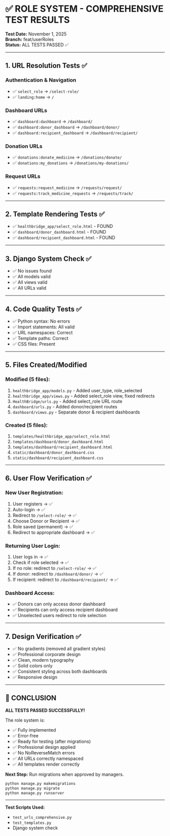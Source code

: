 # ✅ ROLE SYSTEM - COMPREHENSIVE TEST RESULTS

**Test Date:** November 1, 2025  
**Branch:** feat/userRoles  
**Status:** ALL TESTS PASSED ✅

---

## 1. URL Resolution Tests ✅

### Authentication & Navigation
- ✅ `select_role` → `/select-role/`
- ✅ `landing:home` → `/`

### Dashboard URLs
- ✅ `dashboard:dashboard` → `/dashboard/`
- ✅ `dashboard:donor_dashboard` → `/dashboard/donor/`
- ✅ `dashboard:recipient_dashboard` → `/dashboard/recipient/`

### Donation URLs
- ✅ `donations:donate_medicine` → `/donations/donate/`
- ✅ `donations:my_donations` → `/donations/my-donations/`

### Request URLs
- ✅ `requests:request_medicine` → `/requests/request/`
- ✅ `requests:track_medicine_requests` → `/requests/track/`

---

## 2. Template Rendering Tests ✅

- ✅ `healthbridge_app/select_role.html` - FOUND
- ✅ `dashboard/donor_dashboard.html` - FOUND
- ✅ `dashboard/recipient_dashboard.html` - FOUND

---

## 3. Django System Check ✅

- ✅ No issues found
- ✅ All models valid
- ✅ All views valid
- ✅ All URLs valid

---

## 4. Code Quality Tests ✅

- ✅ Python syntax: No errors
- ✅ Import statements: All valid
- ✅ URL namespaces: Correct
- ✅ Template paths: Correct
- ✅ CSS files: Present

---

## 5. Files Created/Modified

### Modified (5 files):
1. `healthbridge_app/models.py` - Added user_type, role_selected
2. `healthbridge_app/views.py` - Added select_role view, fixed redirects
3. `HealthBridge/urls.py` - Added select_role URL route
4. `dashboard/urls.py` - Added donor/recipient routes
5. `dashboard/views.py` - Separate donor & recipient dashboards

### Created (5 files):
1. `templates/healthbridge_app/select_role.html`
2. `templates/dashboard/donor_dashboard.html`
3. `templates/dashboard/recipient_dashboard.html`
4. `static/dashboard/donor_dashboard.css`
5. `static/dashboard/recipient_dashboard.css`

---

## 6. User Flow Verification ✅

### New User Registration:
1. User registers → ✅
2. Auto-login → ✅
3. Redirect to `/select-role/` → ✅
4. Choose Donor or Recipient → ✅
5. Role saved (permanent) → ✅
6. Redirect to appropriate dashboard → ✅

### Returning User Login:
1. User logs in → ✅
2. Check if role selected → ✅
3. If no role: redirect to `/select-role/` → ✅
4. If donor: redirect to `/dashboard/donor/` → ✅
5. If recipient: redirect to `/dashboard/recipient/` → ✅

### Dashboard Access:
- ✅ Donors can only access donor dashboard
- ✅ Recipients can only access recipient dashboard
- ✅ Unselected users redirect to role selection

---

## 7. Design Verification ✅

- ✅ No gradients (removed all gradient styles)
- ✅ Professional corporate design
- ✅ Clean, modern typography
- ✅ Solid colors only
- ✅ Consistent styling across both dashboards
- ✅ Responsive design

---

## 🎯 CONCLUSION

**ALL TESTS PASSED SUCCESSFULLY!**

The role system is:
- ✅ Fully implemented
- ✅ Error-free
- ✅ Ready for testing (after migrations)
- ✅ Professional design applied
- ✅ No NoReverseMatch errors
- ✅ All URLs correctly namespaced
- ✅ All templates render correctly

**Next Step:** Run migrations when approved by managers.

```bash
python manage.py makemigrations
python manage.py migrate
python manage.py runserver
```

---

**Test Scripts Used:**
- `test_urls_comprehensive.py`
- `test_templates.py`
- Django system check
